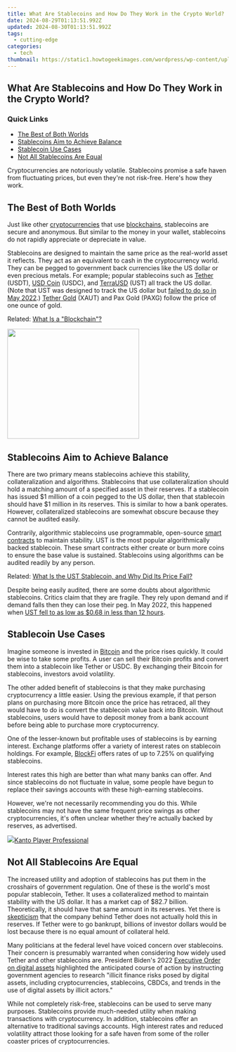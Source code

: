 ```yaml
---
title: What Are Stablecoins and How Do They Work in the Crypto World?
date: 2024-08-29T01:13:51.992Z
updated: 2024-08-30T01:13:51.992Z
tags:
  - cutting-edge
categories:
  - tech
thumbnail: https://static1.howtogeekimages.com/wordpress/wp-content/uploads/2022/04/shutterstock_2139614619.png
---
```


## What Are Stablecoins and How Do They Work in the Crypto World?

### Quick Links

* [The Best of Both Worlds](https://some-techniques.techidaily.com/in-2024-getting-to-grips-with-graphic-animation-basics/)
* [Stablecoins Aim to Achieve Balance](https://screen-mirror.techidaily.com/how-to-mirror-your-tecno-spark-10-pro-screen-to-pc-with-chromecast-drfone-by-drfone-android/)
* [Stablecoin Use Cases](https://games-able.techidaily.com/bypassing-the-no-signal-barrier-in-pokemon-gos-world-exploration/)
* [Not All Stablecoins Are Equal](https://fox-access.techidaily.com/updated-2024-approved-essential-20-open-source-montage-of-pubg-scenes/)

 Cryptocurrencies are notoriously volatile. Stablecoins promise a safe haven from fluctuating prices, but even they're not risk-free. Here's how they work.

##  The Best of Both Worlds

 Just like other [cryptocurrencies](https://sim-unlock.techidaily.com/in-2024-top-11-free-apps-to-check-imei-on-itel-p40plus-phones-by-drfone-android/) that use [blockchains](https://facebook-videos.techidaily.com/updated-2024-approved-top-playlist-hits-social-medias-1-10-video-winners/), stablecoins are secure and anonymous. But similar to the money in your wallet, stablecoins do not rapidly appreciate or depreciate in value.

 Stablecoins are designed to maintain the same price as the real-world asset it reflects. They act as an equivalent to cash in the cryptocurrency world. They can be pegged to government back currencies like the US dollar or even precious metals. For example; popular stablecoins such as [Tether](https://tether.to/en/) (USDT), [USD Coin](https://www.circle.com/en/usdc) (USDC), and [TerraUSD](https://www.terra.money/) (UST) all track the US dollar. (Note that UST was designed to track the US dollar but [failed to do so in May 2022](https://vp-tips.techidaily.com/updated-2024-approved-predicting-film-production-costs-music-video/).) [Tether Gold](https://gold.tether.to/) (XAUT) and Pax Gold (PAXG) follow the price of one ounce of gold.

Related: [What Is a "Blockchain"?](https://facebook-videos.techidaily.com/updated-2024-approved-top-playlist-hits-social-medias-1-10-video-winners/) 

<!-- affiliate ads begin -->
<a href="https://dhgate.sjv.io/c/5597632/1678785/12108" target="_top" id="1678785"><img src="//a.impactradius-go.com/display-ad/12108-1678785" border="0" alt="" width="300" height="250"/></a>
<!-- affiliate ads end -->
##  Stablecoins Aim to Achieve Balance

 There are two primary means stablecoins achieve this stability, collateralization and algorithms. Stablecoins that use collateralization should hold a matching amount of a specified asset in their reserves. If a stablecoin has issued $1 million of a coin pegged to the US dollar, then that stablecoin should have $1 million in its reserves. This is similar to how a bank operates. However, collateralized stablecoins are somewhat obscure because they cannot be audited easily.

 Contrarily, algorithmic stablecoins use programmable, open-source [smart contracts](https://extra-information.techidaily.com/in-2024-automated-opener-your-srt-files-windows-and-mac/) to maintain stability. UST is the most popular algorithmically backed stablecoin. These smart contracts either create or burn more coins to ensure the base value is sustained. Stablecoins using algorithms can be audited readily by any person.

Related: [What Is the UST Stablecoin, and Why Did Its Price Fall?](https://vp-tips.techidaily.com/updated-2024-approved-predicting-film-production-costs-music-video/) 

 Despite being easily audited, there are some doubts about algorithmic stablecoins. Critics claim that they are fragile. They rely upon demand and if demand falls then they can lose their peg. In May 2022, this happened when [UST fell to as low as $0.68 in less than 12 hours](https://vp-tips.techidaily.com/updated-2024-approved-predicting-film-production-costs-music-video/).

<!-- affiliate ads begin -->

<!-- affiliate ads end -->
##  Stablecoin Use Cases

 Imagine someone is invested in [Bitcoin](https://extra-support.techidaily.com/navigating-through-excellent-hdr-cam-choices-for-2024/) and the price rises quickly. It could be wise to take some profits. A user can sell their Bitcoin profits and convert them into a stablecoin like Tether or USDC. By exchanging their Bitcoin for stablecoins, investors avoid volatility.

 The other added benefit of stablecoins is that they make purchasing cryptocurrency a little easier. Using the previous example, if that person plans on purchasing more Bitcoin once the price has retraced, all they would have to do is convert the stablecoin value back into Bitcoin. Without stablecoins, users would have to deposit money from a bank account before being able to purchase more cryptocurrency.

 One of the lesser-known but profitable uses of stablecoins is by earning interest. Exchange platforms offer a variety of interest rates on stablecoin holdings. For example, [BlockFi](https://blockfi.com/) offers rates of up to 7.25% on qualifying stablecoins.

 Interest rates this high are better than what many banks can offer. And since stablecoins do not fluctuate in value, some people have begun to replace their savings accounts with these high-earning stablecoins.

 However, we're not necessarily recommending you do this. While stablecoins may not have the same frequent price swings as other cryptocurrencies, it's often unclear whether they're actually backed by reserves, as advertised.

<!-- affiliate ads begin -->
<a href="https://secure.2checkout.com/order/checkout.php?PRODS=4742929&QTY=1&AFFILIATE=108875&CART=1"><img src="https://secure.avangate.com/images/merchant/e09fdffe648a30658a9657bbed7b2388/products/boxshot(2).png" border="0">Kanto Player Professional</a>
<!-- affiliate ads end -->
##  Not All Stablecoins Are Equal

 The increased utility and adoption of stablecoins has put them in the crosshairs of government regulation. One of these is the world's most popular stablecoin, Tether. It uses a collateralized method to maintain stability with the US dollar. It has a market cap of $82.7 billion. Theoretically, it should have that same amount in its reserves. Yet there is [skepticism](https://www.bloomberg.com/news/features/2021-10-07/crypto-mystery-where-s-the-69-billion-backing-the-stablecoin-tether) that the company behind Tether does not actually hold this in reserves. If Tether were to go bankrupt, billions of investor dollars would be lost because there is no equal amount of collateral held.

 Many politicians at the federal level have voiced concern over stablecoins. Their concern is presumably warranted when considering how widely used Tether and other stablecoins are. President Biden's 2022 [Executive Order on digital assets](https://www.whitehouse.gov/briefing-room/presidential-actions/2022/03/09/executive-order-on-ensuring-responsible-development-of-digital-assets/) highlighted the anticipated course of action by instructing government agencies to research "illicit finance risks posed by digital assets, including cryptocurrencies, stablecoins, CBDCs, and trends in the use of digital assets by illicit actors."

 While not completely risk-free, stablecoins can be used to serve many purposes. Stablecoins provide much-needed utility when making transactions with cryptocurrency. In addition, stablecoins offer an alternative to traditional savings accounts. High interest rates and reduced volatility attract those looking for a safe haven from some of the roller coaster prices of cryptocurrencies.

<ins class="adsbygoogle"
     style="display:block"
     data-ad-format="autorelaxed"
     data-ad-client="ca-pub-7571918770474297"
     data-ad-slot="1223367746"></ins>



<ins class="adsbygoogle"
     style="display:block"
     data-ad-client="ca-pub-7571918770474297"
     data-ad-slot="8358498916"
     data-ad-format="auto"
     data-full-width-responsive="true"></ins>



